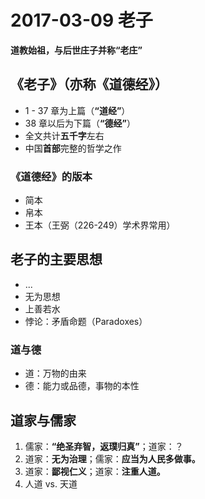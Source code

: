 # 2017-03-09 老子

**道教始祖，与后世庄子并称“老庄”**

## 《老子》（亦称《道德经》）

- 1 - 37 章为上篇（**“道经”**）
- 38 章以后为下篇（**“德经”**）
- 全文共计**五千字**左右
- 中国**首部**完整的哲学之作

### 《道德经》的版本

- 简本
- 帛本
- 王本（王弼（226-249）学术界常用）

## 老子的主要思想

- ...
- 无为思想
- 上善若水
- 悖论：矛盾命题（Paradoxes）

### 道与德

- 道：万物的由来
- 德：能力或品德，事物的本性

## 道家与儒家

1. 儒家：**“绝圣弃智，返璞归真”**；道家：？
2. 道家：**无为治理**；儒家：**应当为人民多做事。**
3. 道家：**鄙视仁义**；道家：**注重人道。**
4. 人道 vs. 天道
